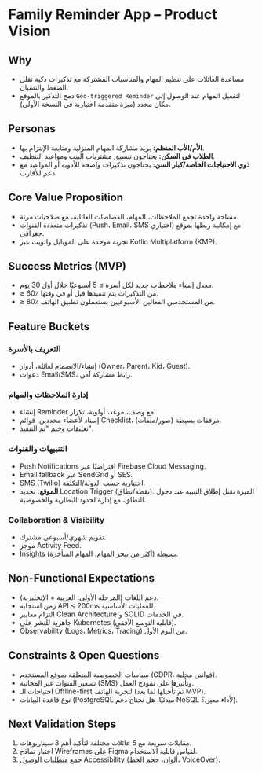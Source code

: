 # Family Reminder App – Product Vision

## Why
- مساعدة العائلات على تنظيم المهام والمناسبات المشتركة مع تذكيرات ذكية تقلل الضغط والنسيان.
- دمج التذكير بالموقع `Geo-triggered Reminder` لتفعيل المهام عند الوصول إلى مكان محدد (ميزة متقدمة اختيارية في النسخة الأولى).

## Personas
- **الأم/الأب المنظم:** يريد مشاركة المهام المنزلية ومتابعة الإلتزام بها.
- **الطلاب في السكن:** يحتاجون تنسيق مشتريات البيت ومواعيد التنظيف.
- **ذوي الاحتياجات الخاصة/كبار السن:** يحتاجون تذكيرات واضحة للأدوية أو المواعيد مع دعم للأقارب.

## Core Value Proposition
- مساحة واحدة تجمع الملاحظات، المهام، القصاصات العائلية، مع صلاحيات مرنة.
- تذكيرات متعددة القنوات (Push، Email، SMS اختياري) مع إمكانية ربطها بموقع جغرافي.
- تجربة موحدة على الموبايل والويب عبر Kotlin Multiplatform (KMP).

## Success Metrics (MVP)
- معدل إنشاء ملاحظات جديد لكل أسرة ≥ 5 أسبوعيًا خلال أول 30 يوم.
- ≥ 60٪ من التذكيرات يتم تنفيذها قبل أو في وقتها.
- ≥ 80٪ من المستخدمين الفعالين الأسبوعيين يستعملون تطبيق الهاتف.

## Feature Buckets
### التعريف بالأسرة
- إنشاء/الانضمام لعائلة، أدوار (Owner، Parent، Kid، Guest).
- دعوات Email/SMS، رابط مشاركة آمن.

### إدارة الملاحظات والمهام
- إنشاء Reminder مع وصف، موعد، أولوية، تكرار.
- إسناد لأعضاء محددين، قوائم Checklist، مرفقات بسيطة (صور/ملفات).
- تعليقات وختم "تم التنفيذ".

### التنبيهات والقنوات
- Push Notifications افتراضيًا عبر Firebase Cloud Messaging.
- Email fallback عبر SendGrid أو SES.
- SMS (Twilio) اختيارية حسب الدولة/التكلفة.
- **الموقع:** تحديد Location Trigger (نقطة/نطاق). الميزة تقبل إطلاق التنبيه عند دخول النطاق، مع إدارة لحدود البطارية والخصوصية.

### Collaboration & Visibility
- تقويم شهري/أسبوعي مشترك.
- موجز Activity Feed.
- Insights بسيطة (أكثر من ينجز المهام، المهام المتأخرة).

## Non-Functional Expectations
- دعم اللغات (المرحلة الأولى: العربية + الإنجليزية).
- زمن استجابة API < 200ms للعمليات الأساسية.
- التزام معايير Clean Architecture و SOLID في الخدمات.
- جاهزية للنشر على Kubernetes (قابلية التوسع الأفقي).
- Observability (Logs، Metrics، Tracing) من اليوم الأول.

## Constraints & Open Questions
- سياسات الخصوصية المتعلقة بموقع المستخدم (GDPR، قوانين محلية).
- تسعير القنوات غير المجانية (SMS) وتأثيرها على نموذج العمل.
- احتياجات الـ Offline-first لتجربة الهاتف (تم تأجيلها لما بعد MVP).
- نوع قاعدة البيانات (PostgreSQL مبدئيًا، هل نحتاج دعم NoSQL لأداء معين؟).

## Next Validation Steps
1. مقابلات سريعة مع 5 عائلات مختلفة لتأكيد أهم 3 سيناريوهات.
2. اختبار نماذج Wireframes على Figma لقياس قابلية الاستخدام.
3. جمع متطلبات الوصول Accessibility (ألوان، حجم الخط، VoiceOver).
